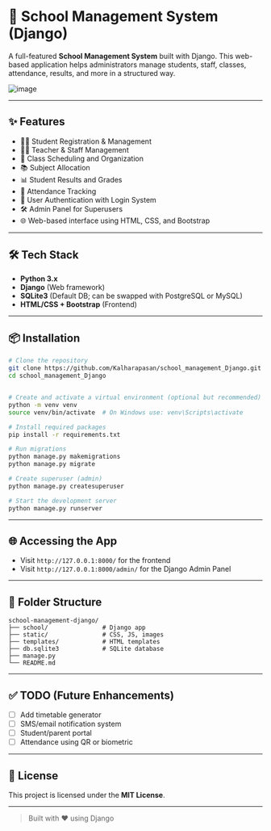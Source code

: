 
# 🏫 School Management System (Django)

A full-featured **School Management System** built with Django. This web-based application helps administrators manage students, staff, classes, attendance, results, and more in a structured way.

![image](https://github.com/user-attachments/assets/09a97d5a-96e1-4e43-9a7b-d7604e121d7b)


---

## ✨ Features

- 👩‍🎓 Student Registration & Management
- 🧑‍🏫 Teacher & Staff Management
- 🏫 Class Scheduling and Organization
- 📚 Subject Allocation
- 📊 Student Results and Grades
- 📅 Attendance Tracking
- 🔐 User Authentication with Login System
- 🛠 Admin Panel for Superusers
- 🌐 Web-based interface using HTML, CSS, and Bootstrap

---

## 🛠️ Tech Stack

- **Python 3.x**
- **Django** (Web framework)
- **SQLite3** (Default DB; can be swapped with PostgreSQL or MySQL)
- **HTML/CSS + Bootstrap** (Frontend)

---

## 📦 Installation

```bash
# Clone the repository
git clone https://github.com/Kalharapasan/school_management_Django.git
cd school_management_Django


# Create and activate a virtual environment (optional but recommended)
python -m venv venv
source venv/bin/activate  # On Windows use: venv\Scripts\activate

# Install required packages
pip install -r requirements.txt

# Run migrations
python manage.py makemigrations
python manage.py migrate

# Create superuser (admin)
python manage.py createsuperuser

# Start the development server
python manage.py runserver
```

---

## 🌐 Accessing the App

- Visit `http://127.0.0.1:8000/` for the frontend
- Visit `http://127.0.0.1:8000/admin/` for the Django Admin Panel

---

## 📁 Folder Structure

```
school-management-django/
├── school/               # Django app
├── static/               # CSS, JS, images
├── templates/            # HTML templates
├── db.sqlite3            # SQLite database
├── manage.py
└── README.md
```

---

## ✅ TODO (Future Enhancements)

- [ ] Add timetable generator
- [ ] SMS/email notification system
- [ ] Student/parent portal
- [ ] Attendance using QR or biometric

---

## 📃 License

This project is licensed under the **MIT License**.

---

> Built with ❤️ using Django
